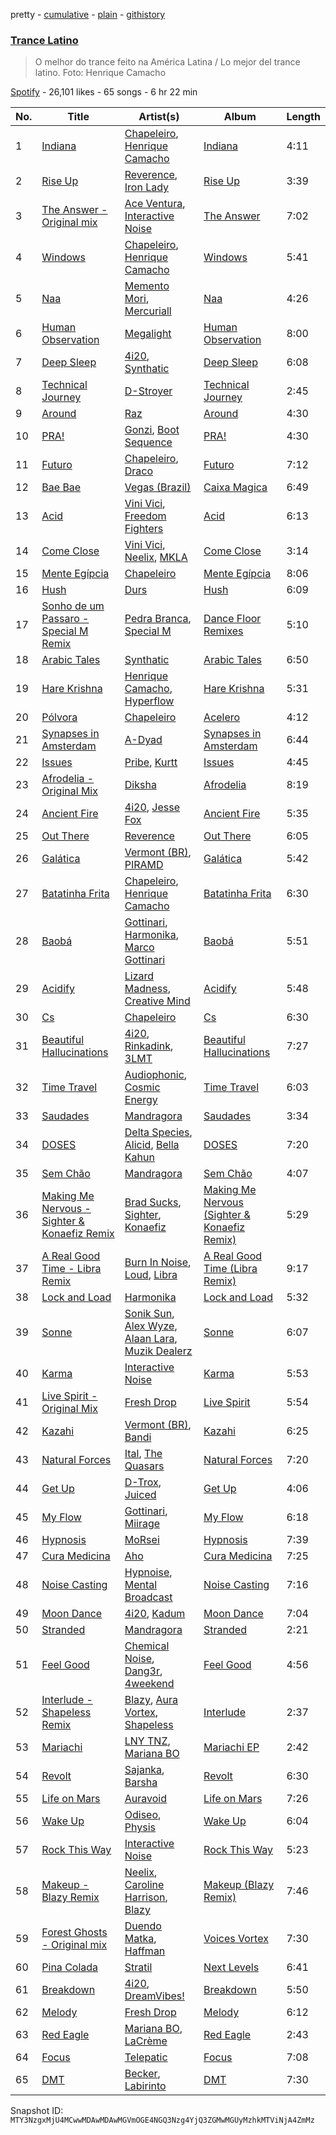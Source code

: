 pretty - [cumulative](/playlists/cumulative/37i9dQZF1DX4MAWmETv8JA.md) - [plain](/playlists/plain/37i9dQZF1DX4MAWmETv8JA) - [githistory](https://github.githistory.xyz/mackorone/spotify-playlist-archive/blob/main/playlists/plain/37i9dQZF1DX4MAWmETv8JA)

### [Trance Latino](https://open.spotify.com/playlist/37i9dQZF1DX4MAWmETv8JA)

> O melhor do trance feito na América Latina / Lo mejor del trance latino\. Foto: Henrique Camacho

[Spotify](https://open.spotify.com/user/spotify) - 26,101 likes - 65 songs - 6 hr 22 min

| No. | Title | Artist(s) | Album | Length |
|---|---|---|---|---|
| 1 | [Indiana](https://open.spotify.com/track/1Wh8Jns8gltjaf964MkGqV) | [Chapeleiro](https://open.spotify.com/artist/5M5NrRoOEBa49sW1hzKkuH), [Henrique Camacho](https://open.spotify.com/artist/2NTtIgPZyELENThAeqfvR6) | [Indiana](https://open.spotify.com/album/6U9Et34Cp9IJNN6PXUfca5) | 4:11 |
| 2 | [Rise Up](https://open.spotify.com/track/3gYk1Jo71RLQFjZxfSqfYL) | [Reverence](https://open.spotify.com/artist/5iXp3W5x3XiBU55AGhfEYl), [Iron Lady](https://open.spotify.com/artist/1kJnL5tpzjdrS30XGcH3B5) | [Rise Up](https://open.spotify.com/album/0Sq1udLOCXREmmomo4X9Ls) | 3:39 |
| 3 | [The Answer \- Original mix](https://open.spotify.com/track/1Ihgvz6cEsutxYzz8IXePE) | [Ace Ventura](https://open.spotify.com/artist/7bSyjB4y9NAhoUDrZTpYt4), [Interactive Noise](https://open.spotify.com/artist/4lA68EVFzoodItMp7RH2cv) | [The Answer](https://open.spotify.com/album/2WXbIGXbHCIDVxRaEt69iF) | 7:02 |
| 4 | [Windows](https://open.spotify.com/track/6o0MNINXuUTulPUy0hCQje) | [Chapeleiro](https://open.spotify.com/artist/5M5NrRoOEBa49sW1hzKkuH), [Henrique Camacho](https://open.spotify.com/artist/2NTtIgPZyELENThAeqfvR6) | [Windows](https://open.spotify.com/album/3K6MUr42RVI3PiHWGzyZfQ) | 5:41 |
| 5 | [Naa](https://open.spotify.com/track/6iasq5gQGE5uDeYf5WLkLQ) | [Memento Mori](https://open.spotify.com/artist/4AJdOTtmWuYYElSe07eejR), [Mercuriall](https://open.spotify.com/artist/6QxKFKo234JntCyUWzrAcD) | [Naa](https://open.spotify.com/album/0v6DRqSGZ5ShaOZhDfgdJs) | 4:26 |
| 6 | [Human Observation](https://open.spotify.com/track/0BxmDxZ9bGqX8RCcqzCOvp) | [Megalight](https://open.spotify.com/artist/6CAHEO8XQRFBr9NoiqdaYx) | [Human Observation](https://open.spotify.com/album/71n25wPMwoDxUKx0899oZQ) | 8:00 |
| 7 | [Deep Sleep](https://open.spotify.com/track/7kRpsSdudlF9TFADtqhyQd) | [4i20](https://open.spotify.com/artist/3zlIIVkWyNrNpeN8lO49aH), [Synthatic](https://open.spotify.com/artist/4ORN5JUsN1ToKCPQk9yc9P) | [Deep Sleep](https://open.spotify.com/album/7pkBArW9Q2XYlAIkYwxyCz) | 6:08 |
| 8 | [Technical Journey](https://open.spotify.com/track/6pgLNcfT7CknMmjYYgBZwD) | [D\-Stroyer](https://open.spotify.com/artist/2WRMUXhCDLTcEzLzlIhPre) | [Technical Journey](https://open.spotify.com/album/38pRM4c3oPXMRxeSkJeSrB) | 2:45 |
| 9 | [Around](https://open.spotify.com/track/2GAXVfXJCfSi7obOc2hSz0) | [Raz](https://open.spotify.com/artist/6AaKVN1QdU3HMRWH7tDva3) | [Around](https://open.spotify.com/album/6hgJAzkzfp3BBQzIqP2DW8) | 4:30 |
| 10 | [PRA!](https://open.spotify.com/track/2rSiaVJRP93bTgEbWWn4ms) | [Gonzi](https://open.spotify.com/artist/5QahAoa4CrRbxmriKGacoe), [Boot Sequence](https://open.spotify.com/artist/3snzAs1JCZ92tLSnWaaXWT) | [PRA!](https://open.spotify.com/album/2g7gACbuQsq9TUFhvpbYqM) | 4:30 |
| 11 | [Futuro](https://open.spotify.com/track/3FDRqjnwYpQefRGvQeNc7X) | [Chapeleiro](https://open.spotify.com/artist/5M5NrRoOEBa49sW1hzKkuH), [Draco](https://open.spotify.com/artist/2MjqUHpxa8ABkNecdldDrh) | [Futuro](https://open.spotify.com/album/0Z0yfszhbiJGBJ6tKVEn6b) | 7:12 |
| 12 | [Bae Bae](https://open.spotify.com/track/2BFQKrThxQDyKPd0ZxQFvx) | [Vegas \(Brazil\)](https://open.spotify.com/artist/5xk7F7RlG0tk0rsGmjFB7z) | [Caixa Magica](https://open.spotify.com/album/23EHP9aGTgWkUBYAFWzlzF) | 6:49 |
| 13 | [Acid](https://open.spotify.com/track/6t2Pa9izGXjBAJfTOnl9cg) | [Vini Vici](https://open.spotify.com/artist/29zsVzEH33dD5QqxeL8dvy), [Freedom Fighters](https://open.spotify.com/artist/7Fmu1wTZGOG9b2w5qvM9XR) | [Acid](https://open.spotify.com/album/1VNNNnoGe0AphWS4jsxVWd) | 6:13 |
| 14 | [Come Close](https://open.spotify.com/track/71aoIeMlKuQdrkHljBf0nU) | [Vini Vici](https://open.spotify.com/artist/29zsVzEH33dD5QqxeL8dvy), [Neelix](https://open.spotify.com/artist/5X3rdmEE2Mif6kFQkb2PxB), [MKLA](https://open.spotify.com/artist/57Vnemieu10x71jR2UWc4o) | [Come Close](https://open.spotify.com/album/7LXjqvXTHa1why9BbvhYcG) | 3:14 |
| 15 | [Mente Egípcia](https://open.spotify.com/track/7io28Gw7IlwkRa02d8Kw9W) | [Chapeleiro](https://open.spotify.com/artist/5M5NrRoOEBa49sW1hzKkuH) | [Mente Egípcia](https://open.spotify.com/album/1WxkjxaZiy4GOqUKUj3bIt) | 8:06 |
| 16 | [Hush](https://open.spotify.com/track/69X1UpNFmsXF5J7QlIayKe) | [Durs](https://open.spotify.com/artist/3Bs4g9IT8bAbCqmzaXYUzs) | [Hush](https://open.spotify.com/album/3NTL9WFX7PvhBjEqIXcFgl) | 6:09 |
| 17 | [Sonho de um Passaro \- Special M Remix](https://open.spotify.com/track/2WlMKcobKZMKvoFcnlQbdS) | [Pedra Branca](https://open.spotify.com/artist/7ClRSpXsFCWnmUrSXGa8Gn), [Special M](https://open.spotify.com/artist/0rzSdpejrKjBJ9FK5kqvgX) | [Dance Floor Remixes](https://open.spotify.com/album/2wWwyGQFNvA2zERWQgOpsJ) | 5:10 |
| 18 | [Arabic Tales](https://open.spotify.com/track/7CZIav6rRTCgMdLFsXlfWl) | [Synthatic](https://open.spotify.com/artist/4ORN5JUsN1ToKCPQk9yc9P) | [Arabic Tales](https://open.spotify.com/album/1rfDsJbfOlhe3j0m0YzYzS) | 6:50 |
| 19 | [Hare Krishna](https://open.spotify.com/track/2NCjqV0eTJJlnrWQxm21Yz) | [Henrique Camacho](https://open.spotify.com/artist/2NTtIgPZyELENThAeqfvR6), [Hyperflow](https://open.spotify.com/artist/5Azv2lWNJe6Pac0W44HHPY) | [Hare Krishna](https://open.spotify.com/album/74PBoN1nXyu0kyp2Pfq2Pd) | 5:31 |
| 20 | [Pólvora](https://open.spotify.com/track/3gIMWNKpWj4d8aTeA6xUoT) | [Chapeleiro](https://open.spotify.com/artist/5M5NrRoOEBa49sW1hzKkuH) | [Acelero](https://open.spotify.com/album/1HYeTdgTn7FhtrAvJgVsCc) | 4:12 |
| 21 | [Synapses in Amsterdam](https://open.spotify.com/track/1ZnHUp5jiWFkkN5u26UlmG) | [A\-Dyad](https://open.spotify.com/artist/11HbXAUaPyevfyRYnmHpX6) | [Synapses in Amsterdam](https://open.spotify.com/album/6iwNOZtaXqpD1qxlAJQpub) | 6:44 |
| 22 | [Issues](https://open.spotify.com/track/4AE5YnXiGC6Hh5Tfk7HgtR) | [Pribe](https://open.spotify.com/artist/5J41o0l7Wy6ZBc14nts5T4), [Kurtt](https://open.spotify.com/artist/7JHmRze9V18uFjvrCktqxK) | [Issues](https://open.spotify.com/album/2JSkRQLNecYwolOHk24Y4A) | 4:45 |
| 23 | [Afrodelia \- Original Mix](https://open.spotify.com/track/464B0BHg19O9onCyloJsHg) | [Diksha](https://open.spotify.com/artist/4UyZSm3hzv2Nt5hIGC44g2) | [Afrodelia](https://open.spotify.com/album/2AKkgypQBa3JcFQEa4zJPv) | 8:19 |
| 24 | [Ancient Fire](https://open.spotify.com/track/56fs6pRDSSWGdFgrmdGuhG) | [4i20](https://open.spotify.com/artist/3zlIIVkWyNrNpeN8lO49aH), [Jesse Fox](https://open.spotify.com/artist/6KouCOw06pAsnWPfbaf3p5) | [Ancient Fire](https://open.spotify.com/album/3OjFlJ7GFvadwhNQ6pfGDF) | 5:35 |
| 25 | [Out There](https://open.spotify.com/track/0kh3tTHz3K7iop1tV4RRwI) | [Reverence](https://open.spotify.com/artist/5iXp3W5x3XiBU55AGhfEYl) | [Out There](https://open.spotify.com/album/0D4Bdip4BhTnmOB9Cd19Cs) | 6:05 |
| 26 | [Galática](https://open.spotify.com/track/1FTnb2i88kwHAua4wP31I9) | [Vermont \(BR\)](https://open.spotify.com/artist/7aS93G9e7XG0GCUATQjqv0), [PIRAMD](https://open.spotify.com/artist/4ecOJ792RmcIiw2eJXPGAS) | [Galática](https://open.spotify.com/album/0wRct4idjnrcl03EZxSbc9) | 5:42 |
| 27 | [Batatinha Frita](https://open.spotify.com/track/64Tp1Tcst4O7dTUtRAUFFv) | [Chapeleiro](https://open.spotify.com/artist/5M5NrRoOEBa49sW1hzKkuH), [Henrique Camacho](https://open.spotify.com/artist/2NTtIgPZyELENThAeqfvR6) | [Batatinha Frita](https://open.spotify.com/album/52NZHEFIX0mAOwfAwVLFz0) | 6:30 |
| 28 | [Baobá](https://open.spotify.com/track/0i4CP9Syn35u4d5z5Zu8dH) | [Gottinari](https://open.spotify.com/artist/7fd4ocP25Ava07zgL5L3UE), [Harmonika](https://open.spotify.com/artist/2mbshn7PMiWfICvtzY0JbI), [Marco Gottinari](https://open.spotify.com/artist/6zZczEoT4wn1iCrDa4jRxH) | [Baobá](https://open.spotify.com/album/4JhptqSymWXINCuJNhwiuu) | 5:51 |
| 29 | [Acidify](https://open.spotify.com/track/4kXtFvuEEMz11UHMsyUag7) | [Lizard Madness](https://open.spotify.com/artist/593vsW9JljAGFUn59MNniP), [Creative Mind](https://open.spotify.com/artist/2WtYK1pVZjQDEEekPncuQ9) | [Acidify](https://open.spotify.com/album/2nDUrvHrHScFzmpOch9FWo) | 5:48 |
| 30 | [Cs](https://open.spotify.com/track/1R2y3RQgaajj7yfxl1ettI) | [Chapeleiro](https://open.spotify.com/artist/5M5NrRoOEBa49sW1hzKkuH) | [Cs](https://open.spotify.com/album/6FMwZx1f6pxgkQZtk43knE) | 6:30 |
| 31 | [Beautiful Hallucinations](https://open.spotify.com/track/7ugYCF480SGyKGD3wcbHUn) | [4i20](https://open.spotify.com/artist/3zlIIVkWyNrNpeN8lO49aH), [Rinkadink](https://open.spotify.com/artist/06ldxpPnHY1OEWgxglSHA4), [3LMT](https://open.spotify.com/artist/5qzMTiRkqiq6fpHCxIeGCo) | [Beautiful Hallucinations](https://open.spotify.com/album/7FkTrMH0QDRshT4VMHutJR) | 7:27 |
| 32 | [Time Travel](https://open.spotify.com/track/3ZVyByS3n7fD4pAlHKSRfe) | [Audiophonic](https://open.spotify.com/artist/44ryvVYKLCi6LWlS4w81sK), [Cosmic Energy](https://open.spotify.com/artist/1Hsp6WoqluMRY5ZqMzuGkt) | [Time Travel](https://open.spotify.com/album/1QwOYb82h3LxtiraU28XcP) | 6:03 |
| 33 | [Saudades](https://open.spotify.com/track/3bR1zkhKF85T0mVrrIjLaT) | [Mandragora](https://open.spotify.com/artist/2AasvmwafZPTgQANaoLoQY) | [Saudades](https://open.spotify.com/album/0c2b9B5Cgmtwvm832NgUDR) | 3:34 |
| 34 | [DOSES](https://open.spotify.com/track/4YNjor6FShrCmTiEjKySoL) | [Delta Species](https://open.spotify.com/artist/6XHNTLKZijuqf1N7Frab5Y), [Alicid](https://open.spotify.com/artist/6Nx8CLrTjryyqmvrQeOMGx), [Bella Kahun](https://open.spotify.com/artist/6HBV7RzsoXsLeNMvkh1raa) | [DOSES](https://open.spotify.com/album/7qAYQE64nGfLuHiL8OuIag) | 7:20 |
| 35 | [Sem Chão](https://open.spotify.com/track/5irKKFoCUyKFq8rvtSBIYM) | [Mandragora](https://open.spotify.com/artist/2AasvmwafZPTgQANaoLoQY) | [Sem Chão](https://open.spotify.com/album/3mCC0lCqstMOgi43doEefH) | 4:07 |
| 36 | [Making Me Nervous \- Sighter & Konaefiz Remix](https://open.spotify.com/track/5r8IOZiUR3jwXzhAlYkwPH) | [Brad Sucks](https://open.spotify.com/artist/13yy1c4aDXIWu2zfvtvGLn), [Sighter](https://open.spotify.com/artist/3CfrCyWR2mGwc2ADmr30RM), [Konaefiz](https://open.spotify.com/artist/7d2PyJyMVaEv9R4Uq3bzOr) | [Making Me Nervous \(Sighter & Konaefiz Remix\)](https://open.spotify.com/album/373BRwEkG5RGippR3xWAqP) | 5:29 |
| 37 | [A Real Good Time \- Libra Remix](https://open.spotify.com/track/5ttx47ANI7Z6HuDflC3Xd9) | [Burn In Noise](https://open.spotify.com/artist/3O4xHzuHaiM4UVNlSd44xK), [Loud](https://open.spotify.com/artist/2nhTi1cXehDDk7kRCRyBkR), [Libra](https://open.spotify.com/artist/4Up75wJWV1RbAZBasM5sqw) | [A Real Good Time \(Libra Remix\)](https://open.spotify.com/album/1uo0s3MIECrcQ90tzsmsC2) | 9:17 |
| 38 | [Lock and Load](https://open.spotify.com/track/667zFP4gxrykQXB8ftEDLZ) | [Harmonika](https://open.spotify.com/artist/2mbshn7PMiWfICvtzY0JbI) | [Lock and Load](https://open.spotify.com/album/09CHJiBIUAGBOvUTGJJQo1) | 5:32 |
| 39 | [Sonne](https://open.spotify.com/track/1YRcnz76HV4akHIgtUsskx) | [Sonik Sun](https://open.spotify.com/artist/2aPCuXM9q0ckGWkdt9frsj), [Alex Wyze](https://open.spotify.com/artist/0c4A6gfgOt5Tc54LqLofFw), [Alaan Lara](https://open.spotify.com/artist/375Qyr12mY0JzX6hZYCsSp), [Muzik Dealerz](https://open.spotify.com/artist/0VK4jyNtmxSxjvW2YpTvOg) | [Sonne](https://open.spotify.com/album/6yhokZpMZuT2VW8jTdTs5a) | 6:07 |
| 40 | [Karma](https://open.spotify.com/track/3nLBqiDoxZYk0M8cI1lBhc) | [Interactive Noise](https://open.spotify.com/artist/4lA68EVFzoodItMp7RH2cv) | [Karma](https://open.spotify.com/album/3FNMvlWkcvXiwH9bV2Kct4) | 5:53 |
| 41 | [Live Spirit \- Original Mix](https://open.spotify.com/track/5XKj2XoGrCFrbkyYHV64Y5) | [Fresh Drop](https://open.spotify.com/artist/6wlfDafUCKXnI1czm6uXZi) | [Live Spirit](https://open.spotify.com/album/7uICS90aPpS93qz6xVNYWG) | 5:54 |
| 42 | [Kazahi](https://open.spotify.com/track/5djymDPX9E9k6kHzEukIeS) | [Vermont \(BR\)](https://open.spotify.com/artist/7aS93G9e7XG0GCUATQjqv0), [Bandi](https://open.spotify.com/artist/66Vf4RDefmPzXlAyDRb998) | [Kazahi](https://open.spotify.com/album/3kSLdwL7gY5hr4RcNdXElT) | 6:25 |
| 43 | [Natural Forces](https://open.spotify.com/track/0C2wtHuF5ToxwfZffD7EQu) | [Ital](https://open.spotify.com/artist/67qPxCDRTeRQgrN4Gou7OI), [The Quasars](https://open.spotify.com/artist/7yDlaW0WIWFNIZBcXCMjRj) | [Natural Forces](https://open.spotify.com/album/1gairSWCQwFW3hzabyBQ0O) | 7:20 |
| 44 | [Get Up](https://open.spotify.com/track/4mmiiye110tHOWwX5nWbSw) | [D\-Trox](https://open.spotify.com/artist/0Dku3ALAfPCDQu0KgVABdk), [Juiced](https://open.spotify.com/artist/659UR7dBtQ8UBfDvnK9U9r) | [Get Up](https://open.spotify.com/album/2fuNCnDSSWdh6MAiyNWxB4) | 4:06 |
| 45 | [My Flow](https://open.spotify.com/track/7fIFFNWykTt4jYsjNGGTGk) | [Gottinari](https://open.spotify.com/artist/7fd4ocP25Ava07zgL5L3UE), [Miirage](https://open.spotify.com/artist/6w716f7d5r850erAdyJjzA) | [My Flow](https://open.spotify.com/album/7ymsYQxd2K0spVNGjYyHbs) | 6:18 |
| 46 | [Hypnosis](https://open.spotify.com/track/16Ip719XhIh8UcEYYzfzPD) | [MoRsei](https://open.spotify.com/artist/2HtfoBU1XqW7HHcLpuV3nY) | [Hypnosis](https://open.spotify.com/album/17CJAfC2RvB4BEOQofU4LX) | 7:39 |
| 47 | [Cura Medicina](https://open.spotify.com/track/3qASbU4o3Lhfm3vK1lukrq) | [Aho](https://open.spotify.com/artist/0Sw30VrTPlYt6c7LrYuFSH) | [Cura Medicina](https://open.spotify.com/album/1A822hC98q3Kow03ZuzUW7) | 7:25 |
| 48 | [Noise Casting](https://open.spotify.com/track/7C8LL5w3G3ncNIAwy4lzHs) | [Hypnoise](https://open.spotify.com/artist/0q4dv8TKspFmOvFfsmnrTO), [Mental Broadcast](https://open.spotify.com/artist/1uYzpQdXFPoAlplMQrAsSv) | [Noise Casting](https://open.spotify.com/album/7fecLpRuGAjqcg2aBpffga) | 7:16 |
| 49 | [Moon Dance](https://open.spotify.com/track/07SS66MyJUBj29Vo4JV6zn) | [4i20](https://open.spotify.com/artist/3zlIIVkWyNrNpeN8lO49aH), [Kadum](https://open.spotify.com/artist/6aVeeUIoZFB7tTjkc6m9Gm) | [Moon Dance](https://open.spotify.com/album/0w0w5CVXRJ6vkzLVUxQzFJ) | 7:04 |
| 50 | [Stranded](https://open.spotify.com/track/276yiDfuK6Fjd7b7ieE6LO) | [Mandragora](https://open.spotify.com/artist/2AasvmwafZPTgQANaoLoQY) | [Stranded](https://open.spotify.com/album/3TpGLgaPIv69ZFpt9I0iir) | 2:21 |
| 51 | [Feel Good](https://open.spotify.com/track/1ufkg9viQxXiEIok76Fgrt) | [Chemical Noise](https://open.spotify.com/artist/1oSTK4wfPbzq1BnwY7OoZR), [Dang3r](https://open.spotify.com/artist/1w3bZrV4XveeRTaCJAtkGr), [4weekend](https://open.spotify.com/artist/2X11BJbi9xHuQV3J6hJOIy) | [Feel Good](https://open.spotify.com/album/14NuMpUK7CZbe3nsN7rJfV) | 4:56 |
| 52 | [Interlude \- Shapeless Remix](https://open.spotify.com/track/3HfUAWHIjzfNzlbfdvIyx4) | [Blazy](https://open.spotify.com/artist/0ASqieRgSFzYlNmf1VkBVC), [Aura Vortex](https://open.spotify.com/artist/5T6ATRUoiqVQpcQTK94ies), [Shapeless](https://open.spotify.com/artist/01056gItT5lFJEvQnFOByX) | [Interlude](https://open.spotify.com/album/6teK4qQcl42SrpiSPrntEs) | 2:37 |
| 53 | [Mariachi](https://open.spotify.com/track/7E8JUCRny3bL3jM70Hf8bT) | [LNY TNZ](https://open.spotify.com/artist/1x0ScxgiyFRQDKT4VwcLHa), [Mariana BO](https://open.spotify.com/artist/2cFzYhiHqYS7o8ZIM9WD22) | [Mariachi EP](https://open.spotify.com/album/5Hqg40DAVVoEaB6dvH2P4z) | 2:42 |
| 54 | [Revolt](https://open.spotify.com/track/4tbZ8DNmFxSMjw7gDuSCoq) | [Sajanka](https://open.spotify.com/artist/2VkquxQ6H8d3eGK5ClilOf), [Barsha](https://open.spotify.com/artist/3oMKIj359dmAMAzCung5U5) | [Revolt](https://open.spotify.com/album/5DUfitxhpm7D3xcjcCMkWp) | 6:30 |
| 55 | [Life on Mars](https://open.spotify.com/track/2uh87m3mif5cieKwW6IeDz) | [Auravoid](https://open.spotify.com/artist/1EzfgviWQKgA1FhI0579Qx) | [Life on Mars](https://open.spotify.com/album/2stebv55HW8bLkoOSA6l4G) | 7:26 |
| 56 | [Wake Up](https://open.spotify.com/track/5DF2hq3nskYLTZZMbQLbmn) | [Odiseo](https://open.spotify.com/artist/6eSdhw46riw2OUHgMwR8B5), [Physis](https://open.spotify.com/artist/1IM0Mnml2ITEkXZoULnu6Z) | [Wake Up](https://open.spotify.com/album/3L7IXtt5whtwMYePdfyQvq) | 6:04 |
| 57 | [Rock This Way](https://open.spotify.com/track/0P22HCmkkIbSIRSWTwlkEs) | [Interactive Noise](https://open.spotify.com/artist/4lA68EVFzoodItMp7RH2cv) | [Rock This Way](https://open.spotify.com/album/7911Hd0ysqIiXC4ZrxrNVk) | 5:23 |
| 58 | [Makeup \- Blazy Remix](https://open.spotify.com/track/3uPJHAv7ZjWfXBJwvGBUIi) | [Neelix](https://open.spotify.com/artist/5X3rdmEE2Mif6kFQkb2PxB), [Caroline Harrison](https://open.spotify.com/artist/43Cmg6YqnuPEHxe7TQLOk7), [Blazy](https://open.spotify.com/artist/0ASqieRgSFzYlNmf1VkBVC) | [Makeup \(Blazy Remix\)](https://open.spotify.com/album/4JaFh2A52RbWRehhXjKOli) | 7:46 |
| 59 | [Forest Ghosts \- Original mix](https://open.spotify.com/track/3QRdcnWwed7TxeuvRv2IS3) | [Duendo Matka](https://open.spotify.com/artist/2mD9yFkX1Q5G3u7M5G2Rgf), [Haffman](https://open.spotify.com/artist/65UMds9K0RnCk4LKN1UQq6) | [Voices Vortex](https://open.spotify.com/album/7fcMaYBaWNSUdEbHmHnEYl) | 7:30 |
| 60 | [Pina Colada](https://open.spotify.com/track/1921iEr6Xx017QU7WVcB5C) | [Stratil](https://open.spotify.com/artist/3fVNHjlFZ4DUkqL7wz9CTy) | [Next Levels](https://open.spotify.com/album/1fFMVitqbtayubq5kcgvR1) | 6:41 |
| 61 | [Breakdown](https://open.spotify.com/track/3i0Qw0LxoruonsiBW1fl1y) | [4i20](https://open.spotify.com/artist/3zlIIVkWyNrNpeN8lO49aH), [DreamVibes!](https://open.spotify.com/artist/333xTovyP8Mj9sK4fIUpgu) | [Breakdown](https://open.spotify.com/album/4DRAUTptsiqSTrKgEThENR) | 5:50 |
| 62 | [Melody](https://open.spotify.com/track/2uy5qL4iIhNkgjalA5gDyF) | [Fresh Drop](https://open.spotify.com/artist/6wlfDafUCKXnI1czm6uXZi) | [Melody](https://open.spotify.com/album/13DFtxpliDD89yQcBbuQEK) | 6:12 |
| 63 | [Red Eagle](https://open.spotify.com/track/4QCKZtXp4l5NyelhtbOUjC) | [Mariana BO](https://open.spotify.com/artist/2cFzYhiHqYS7o8ZIM9WD22), [LaCrème](https://open.spotify.com/artist/3ppxoCtKBAAnaAxQd4WAPn) | [Red Eagle](https://open.spotify.com/album/1dxFzhWkEVG1TrfhPguAy6) | 2:43 |
| 64 | [Focus](https://open.spotify.com/track/7gNgqRZaXarUWWirped72i) | [Telepatic](https://open.spotify.com/artist/5sEhJmaZzJgVskCBaOTgIa) | [Focus](https://open.spotify.com/album/4Bv7WZLfpA7pv11QaMBUnN) | 7:08 |
| 65 | [DMT](https://open.spotify.com/track/6NHRWtAQTtCELvv3h0pGYq) | [Becker](https://open.spotify.com/artist/3WTaU5om1axaFsKlKchl2U), [Labirinto](https://open.spotify.com/artist/4ISuKZJYpsbU6JPD3vq0p1) | [DMT](https://open.spotify.com/album/2mIZCsIe92lDHxDC7BCxo5) | 7:30 |

Snapshot ID: `MTY3NzgxMjU4MCwwMDAwMDAwMGVmOGE4NGQ3Nzg4YjQ3ZGMwMGUyMzhkMTViNjA4ZmMz`
